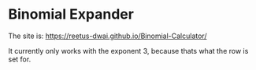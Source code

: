 # Binomial Expander
The site is: https://reetus-dwai.github.io/Binomial-Calculator/

It currently only works with the exponent 3, because thats what the row is set for.
